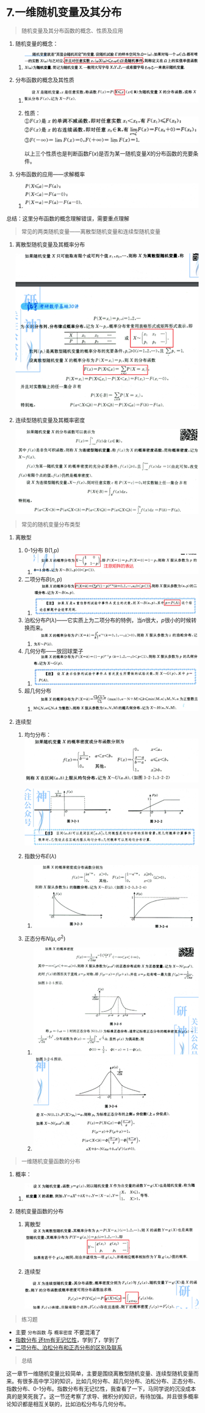 # 7.一维随机变量及其分布

> 随机变量及其分布函数的概念、性质及应用

1. 随机变量的概念：

   1. ![image-20211027084728100](7.一维随机变量及其分布.assets/image-20211027084728100.png)

2. 分布函数的概念及其性质

   1.  ![image-20211027084830645](7.一维随机变量及其分布.assets/image-20211027084830645.png)

   2. 性质：![image-20211027084849308](7.一维随机变量及其分布.assets/image-20211027084849308.png)

      以上三个性质也是判断函数$F(x)$是否为某一随机变量$X$的分布函数的充要条件。

3. 分布函数的应用——求解概率

      1. ![image-20211027085119948](7.一维随机变量及其分布.assets/image-20211027085119948.png)


总结：这里分布函数的概念理解错误，需要重点理解

> 常见的两类随机变量——离散型随机变量和连续型随机变量

1. 离散型随机变量及其概率分布

   ![image-20211027085448170](7.一维随机变量及其分布.assets/image-20211027085448170.png)

2. 连续型随机变量及其概率密度

   ![image-20211027085728618](7.一维随机变量及其分布.assets/image-20211027085728618.png)



> 常见的随机变量分布类型

1. 离散型

   1. 0-1分布 B(1,p)
      1. ![image-20211027085910871](7.一维随机变量及其分布.assets/image-20211027085910871.png)
   2. 二项分布$B(n,p)$
      1. ![image-20211027090016578](7.一维随机变量及其分布.assets/image-20211027090016578.png)
   3. 泊松分布$P(\lambda)$——它实质上为二项分布的特例，当$n$很大，$p$很小的时候转换而来。
      1. ![image-20211027090055665](7.一维随机变量及其分布.assets/image-20211027090055665.png)
   4. 几何分布——放回球栗子
      1. ![image-20211027090238010](7.一维随机变量及其分布.assets/image-20211027090238010.png)
   5. 超几何分布
      1. ![image-20211027090311154](7.一维随机变量及其分布.assets/image-20211027090311154.png)

2. 连续型

   1. 均匀分布：![image-20211027090358963](7.一维随机变量及其分布.assets/image-20211027090358963.png)

      ![image-20211027090421113](7.一维随机变量及其分布.assets/image-20211027090421113.png)

   2. 指数分布$E(\lambda)$

      1. ![image-20211027090601431](7.一维随机变量及其分布.assets/image-20211027090601431.png)

   3. 正态分布$N(\mu,\sigma ^2)$

      1. ![image-20211027090753476](7.一维随机变量及其分布.assets/image-20211027090753476.png)
      2. ![image-20211027090815871](7.一维随机变量及其分布.assets/image-20211027090815871.png)



> 一维随机变量函数的分布

1. 概率：

   1. ![image-20211027091031035](7.一维随机变量及其分布.assets/image-20211027091031035.png)

2. 随机变量函数的分布

   1. 离散型![image-20211027091153357](7.一维随机变量及其分布.assets/image-20211027091153357.png)

   2. 连续型

      ![image-20211027091413561](7.一维随机变量及其分布.assets/image-20211027091413561.png)





> 练习题

- 主要 `分布函数`  与  `概率密度` 不要混淆了
- [指数分布  还tm有无记忆性](https://www.zhihu.com/question/36965252)，学到了，学到了
- [二项分布、泊松分布和正态分布的区别及联系](https://www.zhihu.com/question/36214010/answer/208718886)



> 总结

这一章节一维随机变量比较简单，主要是围绕离散型随机变量、连续型随机变量而来。有很多高中学习的知识，比如几何分布、超几何分布、泊松分布、正态分布、指数分布、0-1分布。指数分布有无记忆性，我查看了一下，马同学说的沉没成本真的是笑死我了。这一节还考察了求导、微积分的知识，有待加强。并且很多概率论知识都是相互关联的，比如泊松分布与几何分布。


